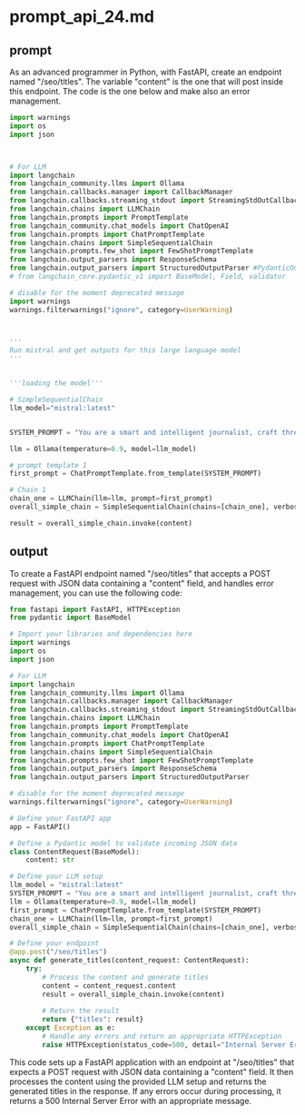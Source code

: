 # prompt_api_24.md

## prompt
As an advanced programmer in Python, with FastAPI, create an endpoint named "/seo/titles". The variable "content" is the one that will post inside this endpoint. The code is the one below and make also an error management.



```python
import warnings
import os 
import json



# For LLM
import langchain
from langchain_community.llms import Ollama
from langchain.callbacks.manager import CallbackManager
from langchain.callbacks.streaming_stdout import StreamingStdOutCallbackHandler
from langchain.chains import LLMChain
from langchain.prompts import PromptTemplate
from langchain_community.chat_models import ChatOpenAI
from langchain.prompts import ChatPromptTemplate
from langchain.chains import SimpleSequentialChain
from langchain.prompts.few_shot import FewShotPromptTemplate
from langchain.output_parsers import ResponseSchema
from langchain.output_parsers import StructuredOutputParser #PydanticOutputParser
# from langchain_core.pydantic_v1 import BaseModel, Field, validator

# disable for the moment deprecated message
import warnings
warnings.filterwarnings("ignore", category=UserWarning)



'''
Run mistral and get outputs for this large language model
'''


'''loading the model'''

# SimpleSequentialChain
llm_model="mistral:latest"


SYSTEM_PROMPT = "You are a smart and intelligent journalist, craft three compelling titles for an online post about the topic given in the content, ensuring to incorporate SEO best practices with the most common keywords from the content. Here is the format for each proposal inside an object with title as dictionary. Content: {content}""\nOutput:"

llm = Ollama(temperature=0.9, model=llm_model)

# prompt template 1
first_prompt = ChatPromptTemplate.from_template(SYSTEM_PROMPT)

# Chain 1
chain_one = LLMChain(llm=llm, prompt=first_prompt)
overall_simple_chain = SimpleSequentialChain(chains=[chain_one], verbose=False)

result = overall_simple_chain.invoke(content)
```


## output
To create a FastAPI endpoint named "/seo/titles" that accepts a POST request with JSON data containing a "content" field, and handles error management, you can use the following code:

```python
from fastapi import FastAPI, HTTPException
from pydantic import BaseModel

# Import your libraries and dependencies here
import warnings
import os 
import json

# For LLM
import langchain
from langchain_community.llms import Ollama
from langchain.callbacks.manager import CallbackManager
from langchain.callbacks.streaming_stdout import StreamingStdOutCallbackHandler
from langchain.chains import LLMChain
from langchain.prompts import PromptTemplate
from langchain_community.chat_models import ChatOpenAI
from langchain.prompts import ChatPromptTemplate
from langchain.chains import SimpleSequentialChain
from langchain.prompts.few_shot import FewShotPromptTemplate
from langchain.output_parsers import ResponseSchema
from langchain.output_parsers import StructuredOutputParser 

# disable for the moment deprecated message
warnings.filterwarnings("ignore", category=UserWarning)

# Define your FastAPI app
app = FastAPI()

# Define a Pydantic model to validate incoming JSON data
class ContentRequest(BaseModel):
    content: str

# Define your LLM setup
llm_model = "mistral:latest"
SYSTEM_PROMPT = "You are a smart and intelligent journalist, craft three compelling titles for an online post about the topic given in the content, ensuring to incorporate SEO best practices with the most common keywords from the content. Here is the format for each proposal inside an object with title as dictionary. Content: {content}""\nOutput:"
llm = Ollama(temperature=0.9, model=llm_model)
first_prompt = ChatPromptTemplate.from_template(SYSTEM_PROMPT)
chain_one = LLMChain(llm=llm, prompt=first_prompt)
overall_simple_chain = SimpleSequentialChain(chains=[chain_one], verbose=False)

# Define your endpoint
@app.post("/seo/titles")
async def generate_titles(content_request: ContentRequest):
    try:
        # Process the content and generate titles
        content = content_request.content
        result = overall_simple_chain.invoke(content)
        
        # Return the result
        return {"titles": result}
    except Exception as e:
        # Handle any errors and return an appropriate HTTPException
        raise HTTPException(status_code=500, detail="Internal Server Error")
```

This code sets up a FastAPI application with an endpoint at "/seo/titles" that expects a POST request with JSON data containing a "content" field. It then processes the content using the provided LLM setup and returns the generated titles in the response. If any errors occur during processing, it returns a 500 Internal Server Error with an appropriate message.

